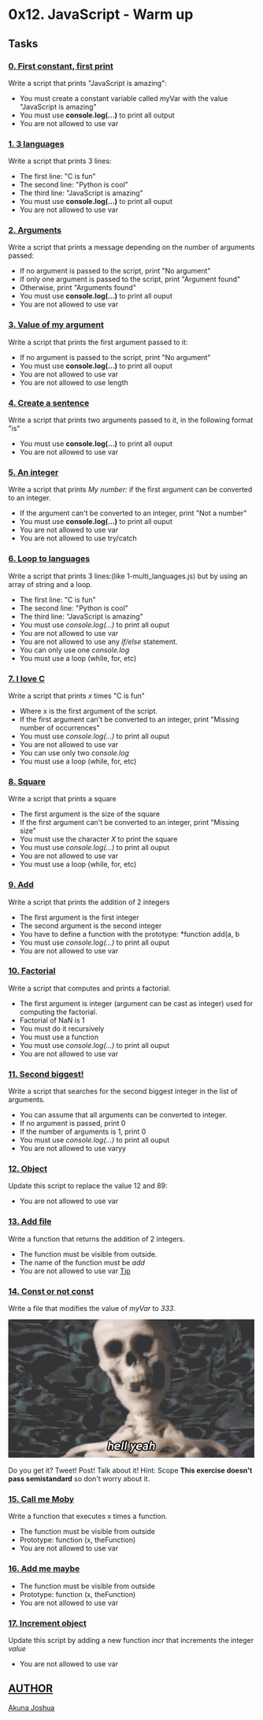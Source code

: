 # 0x12. JavaScript - Warm up

## Tasks
### [0. First constant, first print]()
Write a script that prints "JavaScript is amazing":
* You must create a constant variable called myVar with the value "JavaScript is amazing"
* You must use **console.log(...)** to print all output
* You are not allowed to use var

### [1. 3 languages]()
Write a script that prints 3 lines:
* The first line: "C is fun"
* The second line: "Python is cool"
* The third line: "JavaScript is amazing"
* You must use **console.log(...)** to print all ouput
* You are not allowed to use var

### [2. Arguments]()
Write a script that prints a message depending on the number of arguments passed:
* If no argument is passed to the script, print "No argument"
* If only one argument is passed to the script, print "Argument found"
* Otherwise, print "Arguments found"
* You must use **console.log(...)** to print all ouput
* You are not allowed to use var

### [3. Value of my argument]()
Write a script that prints the first argument passed to it:
* If no argument is passed to the script, print "No argument"
* You must use **console.log(...)** to print all ouput
* You are not allowed to use var
* You are not allowed to use length

### [4. Create a sentence]()
Write a script that prints two arguments passed to it, in the following format "is"
* You must use **console.log(...)** to print all ouput
* You are not allowed to use var

### [5. An integer]()
Write a script that prints *My number: <first argument converted in integer>* if the first argument can be converted to an integer.
* If the argument can't be converted to an integer, print "Not a number"
* You must use **console.log(...)** to print all ouput
* You are not allowed to use var
* You are not allowed to use try/catch

### [6. Loop to languages]()
Write a script that prints 3 lines:(like 1-multi_languages.js) but by using an array of string and a loop.
* The first line: "C is fun"
* The second line: "Python is cool"
* The third line: "JavaScript is amazing"
* You must use *console.log(...)* to print all ouput
* You are not allowed to use var
* You are not allowed to use any *if/else* statement.
* You can only use one *console.log*
* You must use a loop (while, for, etc)

### [7. I love C]()
Write a script that prints *x* times "C is fun"
* Where x is the first argument of the script.
* If the first argument can't be converted to an integer, print "Missing number of occurrences"
* You must use *console.log(...)* to print all ouput
* You are not allowed to use var
* You can use only two *console.log*
* You must use a loop (while, for, etc)

### [8. Square]()
Write a script that prints a square
* The first argument is the size of the square
* If the first argument can't be converted to an integer, print "Missing size"
* You must use the character *X* to print the square
* You must use *console.log(...)* to print all ouput
* You are not allowed to use var
* You must use a loop (while, for, etc)

### [9. Add]()
Write a script that prints the addition of 2 integers
* The first argument is the first integer
* The second argument is the second integer
* You have to define a function with the prototype: *function add(a, b
* You must use *console.log(...)* to print all ouput
* You are not allowed to use var

### [10. Factorial]()
Write a script that computes and prints a factorial.
* The first argument is integer (argument can be cast as integer) used for computing the factorial.
* Factorial of NaN is 1
* You must do it recursively
* You must use a function
* You must use *console.log(...)* to print all ouput
* You are not allowed to use var

### [11. Second biggest!]()
Write a script that searches for the second biggest integer in the list of arguments.
* You can assume that all arguments can be converted to integer.
* If no argument is passed, print 0
* If the number of arguments is 1, print 0
* You must use *console.log(...)* to print all ouput
* You are not allowed to use varyy

### [12. Object]()
Update this script to replace the value 12 and 89:
* You are not allowed to use var

### [13. Add file]()
Write a function that returns the addition of 2 integers.
* The function must be visible from outside.
* The name of the function must be *add*
* You are not allowed to use var
[Tip](https://51elliot.blogspot.com/2012/01/simple-intro-to-nodejs-module-scope.html)

### [14. Const or not const]()
Write a file that modifies the value of *myVar* to *333*.

![hell_yeah](https://github.com/joshua-akuna/alx-higher_level_programming/blob/main/0x12-javascript-warm_up/images/hell_yeah.gif)

Do you get it? Tweet! Post! Talk about it!
Hint: Scope
**This exercise doesn't pass semistandard** so don't worry about it.

### [15. Call me Moby]()
Write a function that executes x times a function.
* The function must be visible from outside
* Prototype: function (x, theFunction)
* You are not allowed to use var

### [16. Add me maybe]()
* The function must be visible from outside
* Prototype: function (x, theFunction)
* You are not allowed to use var

### [17. Increment object]()
Update this script by adding a new function *incr* that increments the integer *value*
* You are not allowed to use var

## [AUTHOR]()
[Akuna Joshua](https://linkedin.com/in/akuna-joshua-b34001101)
